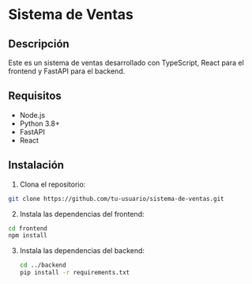 # Sistema de Ventas

## Descripción

Este es un sistema de ventas desarrollado con TypeScript, React para el frontend y FastAPI para el backend.

## Requisitos

- Node.js
- Python 3.8+
- FastAPI
- React

## Instalación

1. Clona el repositorio:
```bash
git clone https://github.com/tu-usuario/sistema-de-ventas.git

```
2. Instala las dependencias del frontend:
```bash
cd frontend
npm install
````

3. Instala las dependencias del backend:
   ```bash
   cd ../backend
   pip install -r requirements.txt

   ```

